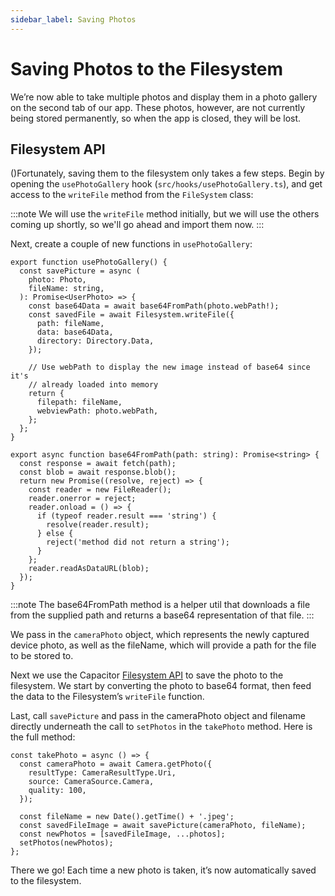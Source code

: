 ```yaml
---
sidebar_label: Saving Photos
---
```


# Saving Photos to the Filesystem

We’re now able to take multiple photos and display them in a photo gallery on the second tab of our app. These photos, however, are not currently being stored permanently, so when the app is closed, they will be lost.

## Filesystem API

()Fortunately, saving them to the filesystem only takes a few steps. Begin by opening the `usePhotoGallery` hook (`src/hooks/usePhotoGallery.ts`), and get access to the `writeFile` method from the `FileSystem` class:

:::note
We will use the `writeFile` method initially, but we will use the others coming up shortly, so we'll go ahead and import them now.
:::

Next, create a couple of new functions in `usePhotoGallery`:

```tsx
export function usePhotoGallery() {
  const savePicture = async (
    photo: Photo,
    fileName: string,
  ): Promise<UserPhoto> => {
    const base64Data = await base64FromPath(photo.webPath!);
    const savedFile = await Filesystem.writeFile({
      path: fileName,
      data: base64Data,
      directory: Directory.Data,
    });

    // Use webPath to display the new image instead of base64 since it's
    // already loaded into memory
    return {
      filepath: fileName,
      webviewPath: photo.webPath,
    };
  };
}

export async function base64FromPath(path: string): Promise<string> {
  const response = await fetch(path);
  const blob = await response.blob();
  return new Promise((resolve, reject) => {
    const reader = new FileReader();
    reader.onerror = reject;
    reader.onload = () => {
      if (typeof reader.result === 'string') {
        resolve(reader.result);
      } else {
        reject('method did not return a string');
      }
    };
    reader.readAsDataURL(blob);
  });
}
```

:::note
The base64FromPath method is a helper util that downloads a file from the supplied path and returns a base64 representation of that file.
:::

We pass in the `cameraPhoto` object, which represents the newly captured device photo, as well as the fileName, which will provide a path for the file to be stored to.

Next we use the Capacitor [Filesystem API](https://capacitor.ionicframework.com/docs/apis/filesystem) to save the photo to the filesystem. We start by converting the photo to base64 format, then feed the data to the Filesystem’s `writeFile` function.

Last, call `savePicture` and pass in the cameraPhoto object and filename directly underneath the call to `setPhotos` in the `takePhoto` method. Here is the full method:

```tsx
const takePhoto = async () => {
  const cameraPhoto = await Camera.getPhoto({
    resultType: CameraResultType.Uri,
    source: CameraSource.Camera,
    quality: 100,
  });

  const fileName = new Date().getTime() + '.jpeg';
  const savedFileImage = await savePicture(cameraPhoto, fileName);
  const newPhotos = [savedFileImage, ...photos];
  setPhotos(newPhotos);
};
```

There we go! Each time a new photo is taken, it’s now automatically saved to the filesystem.
